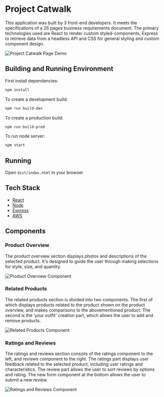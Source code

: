 # Project Catwalk

This application was built by 3 front-end developers. It meets the specifications of a 26 pages business requirements document. The primary technologies used are React to render custom styled-components, Express to retrieve data from a headless API and CSS for general styling and custom component design.

![Project Catwalk Page Demo](readme_assets/main.gif)

## Building and Running Environment

First install dependencies:

```sh
npm install
```

To create a development build:

```sh
npm run build-dev
```

To create a production build:

```sh
npm run build-prod
```

To run node server:

```sh
npm start
```

## Running

Open `dist/index.html` in your browser

## Tech Stack
* [React](https://reactjs.org)
* [Node](https://nodejs.org/en)
* [Express](https://expressjs.com)
* [AWS](https://aws.amazon.com)

## Components
### Product Overview
The product overview section displays photos and descriptions of the selected product. It's designed to guide the user through making selections for style, size, and quantity.

![Product Overview Component](readme_assets/overview.gif)

### Related Products
The related products section is divided into two components. The first of which displays products related to the product shown on the product overview, and makes comparisons to the abovementioned product. The second is the 'your outfit' creation part, which allows the user to add and remove products.

![Related Products Component](readme_assets/related.gif)

### Ratings and Reviews
The ratings and reviews section consists of the ratings component to the left, and reviews component to the right. The ratings part displays user feedback related to the selected product, including user ratings and characteristics. The review part allows the user to sort reviews by options and rating. The new form component at the bottom allows the user to submit a new review.

![Ratings and Reviews Component](readme_assets/ratings-and-reviews.gif)